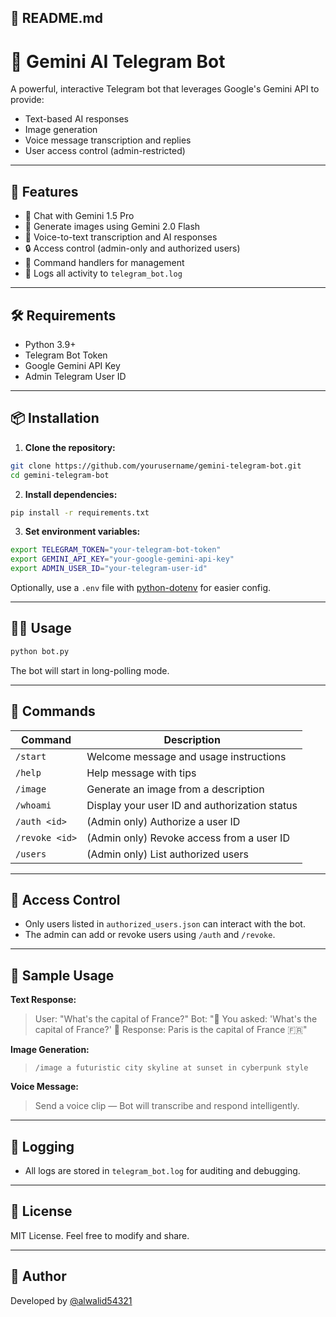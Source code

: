 ## 📘 **README.md**

# 🤖 Gemini AI Telegram Bot

A powerful, interactive Telegram bot that leverages Google's Gemini API to provide:
- Text-based AI responses
- Image generation
- Voice message transcription and replies
- User access control (admin-restricted)

---

## 🚀 Features

- 🧠 Chat with Gemini 1.5 Pro
- 🎨 Generate images using Gemini 2.0 Flash
- 🎤 Voice-to-text transcription and AI responses
- 🔒 Access control (admin-only and authorized users)
- 🔧 Command handlers for management
- 📂 Logs all activity to `telegram_bot.log`

---

## 🛠️ Requirements

- Python 3.9+
- Telegram Bot Token
- Google Gemini API Key
- Admin Telegram User ID

---

## 📦 Installation

1. **Clone the repository:**

```bash
git clone https://github.com/yourusername/gemini-telegram-bot.git
cd gemini-telegram-bot
```

2. **Install dependencies:**

```bash
pip install -r requirements.txt
```

3. **Set environment variables:**

```bash
export TELEGRAM_TOKEN="your-telegram-bot-token"
export GEMINI_API_KEY="your-google-gemini-api-key"
export ADMIN_USER_ID="your-telegram-user-id"
```

Optionally, use a `.env` file with [python-dotenv](https://pypi.org/project/python-dotenv/) for easier config.

---

## 🧑‍💻 Usage

```bash
python bot.py
```

The bot will start in long-polling mode.

---

## 💬 Commands

| Command        | Description                                      |
|----------------|--------------------------------------------------|
| `/start`       | Welcome message and usage instructions           |
| `/help`        | Help message with tips                          |
| `/image`       | Generate an image from a description             |
| `/whoami`      | Display your user ID and authorization status    |
| `/auth <id>`   | (Admin only) Authorize a user ID                 |
| `/revoke <id>` | (Admin only) Revoke access from a user ID        |
| `/users`       | (Admin only) List authorized users               |

---

## 🔐 Access Control

- Only users listed in `authorized_users.json` can interact with the bot.
- The admin can add or revoke users using `/auth` and `/revoke`.

---

## 🧪 Sample Usage

**Text Response:**
> User: "What's the capital of France?"
> Bot: "💬 You asked: 'What's the capital of France?' 🤖 Response: Paris is the capital of France 🇫🇷"

**Image Generation:**
> `/image a futuristic city skyline at sunset in cyberpunk style`

**Voice Message:**
> Send a voice clip — Bot will transcribe and respond intelligently.

---

## 🐛 Logging

- All logs are stored in `telegram_bot.log` for auditing and debugging.

---

## 📄 License

MIT License. Feel free to modify and share.

---

## 👤 Author

Developed by [@alwalid54321](https://t.me/alwalid54321)

```
